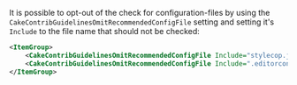 <!-- START doctoc generated TOC please keep comment here to allow auto update -->
<!-- DON'T EDIT THIS SECTION, INSTEAD RE-RUN doctoc TO UPDATE -->



<!-- END doctoc generated TOC please keep comment here to allow auto update -->

It is possible to opt-out of the check for configuration-files by using the `CakeContribGuidelinesOmitRecommendedConfigFile` setting
and setting it's `Include` to the file name that should not be checked:

```xml
<ItemGroup>
    <CakeContribGuidelinesOmitRecommendedConfigFile Include="stylecop.json" />
    <CakeContribGuidelinesOmitRecommendedConfigFile Include=".editorconfig" />
</ItemGroup>
```